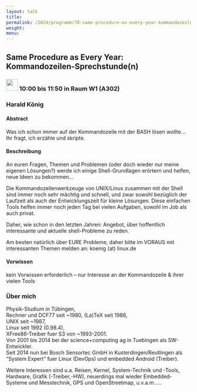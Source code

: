 ```yaml
---
layout: talk
title:
permalink: /2024/programm/78-same-procedure-as-every-year-kommandozeilen-sprechstunde-n-/
weight:
menu:
---
```

## Same Procedure as Every Year: Kommandozeilen-Sprechstunde(n)

### <img height = "32" src="../../../images/workshop.svg"> 10:00 bis 11:50 in Raum W1 (A302)

### Harald König

#### Abstract

Was ich schon immer auf der Kommandozeile mit der BASH lösen wollte…  
Ihr fragt, ich erzähle und skripte.

#### Beschreibung

An euren Fragen, Themen und Problemen (oder doch wieder nur meine eigenen Lösungen?) werde ich einige Shell-Grundlagen erörtern und helfen, neue Ideen zu bekommen...

Die Kommandozeilenwerkzeuge von UNIX/Linux zusammen mit der Shell sind immer noch sehr mächtig und schnell, und zwar sowohl bezüglich der Laufzeit als auch der Entwicklungszeit für kleine Lösungen. Diese einfachen Tools helfen immer noch jeden Tag bei vielen Aufgaben, sowohl im Job als auch privat.

Daher, wie schon in den letzten Jahren: Angebot, über hoffentlich interessante und aktuelle shell-Probleme zu reden.

Am besten natürlich über EURE Probleme, daher bitte im VORAUS mit interessanten Themen melden an: koenig (at) linux.de

#### Vorwissen

kein Vorwissen erforderlich – nur Interesse an der Kommandozeile & ihrer vielen Tools

### Über mich

Physik-Studium in Tübingen,  
Rechner und DCF77 seit ~1980, (La)TeX seit 1986,  
UNIX seit ~1987,  
Linux seit 1992 (0.98.4),  
XFree86-Treiber fuer S3 von ~1993-2001.  
Von 2001 bis 2014 bei der science+computing ag in Tuebingen als SW-Entwickler.  
Seit 2014 nun bei Bosch Sensortec GmbH in Kusterdingen/Reutlingen als “System Expert” fuer Linux (DevOps) und embedded Android (Treiber).

Weitere Interessen sind u.a. Reisen, Kernel, System-Technik und -Tools, Hardware, Grafik (-Treiber,-HW), neuerdings mal wieder Embedded-Systeme und Messtechnik, GPS und OpenStreetmap, u.v.a.m…..

